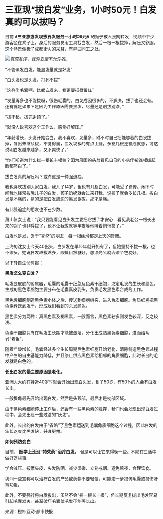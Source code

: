 # 三亚现“拔白发”业务，1小时50元！白发真的可以拔吗？

日前 **#三亚旅游发现拔白发服务一小时50元#**
的贴子被人民网转发，视频中不少游客坐在凳子上，身后的服务员用工具找白发，然后一根一根拔掉，解压又舒服。这个场景像极了成都街头的采耳，有异曲同工之处。

![](https://inews.gtimg.com/newsapp_bt/0/15661976460/1000)_有网友评，我的发量不允许呀。_

“不管黑发白发，能显发量就是好发”

“白头发也是头发，打死不拔”

“这样伤毛囊啊，比起白发来，我更要把根留住”

“发量再多也不能拔呀，很伤毛囊的。白发成因很多的，不解决，拔了也还会有。还有就是如果不是因为工作原因需要黑发，尽量还是别拔别染。”

“拔不起，拔完谢顶了。”

“就没人说喜欢这个工作么，感觉好解压。”

“年龄增长，头发开始变白，我不喜欢，发量多，时不时自己把能够着的白发拔掉，冒出来继续拔，不觉得痛，但发现拔的有点上瘾，多拔几根还有成就感，可这说明白发越来越多，又不爽快了。”

“你们知道为什么拔一根长十根嘛？因为周围的头发看见自己的小伙伴被连根拔起脸都吓白了。”

拔白发真的解压吗？或许这是一种强迫症。

我也喜欢拔别人家白发，我儿子14岁，但也有几根白发，可能受了遗传。闲下时间我也经常拔我儿子的白发，孩子奶奶就会过来打我，说拔了就会多长几根。拔白发是不痛的，痛的是把白发周边的黑发误拔，那才是痛。

有此强迫症的朋友也不在少数。

萧山陈女士说：“我只要能看见白头发主要把它拔了才安心，看见我老公一根长出来的胡子也非得拔了，他不让我拔就等半夜等他睡着悄悄拔了。”

白发也是发，对于“秃然”的朋友，每一根丝滑都是上天的馈赠。

上海的沈女士今天40出头，白头发在早10年就开始有了，但她坚持不拔一根，也不染头，她说白发越拔越多，顺其自然就好，想漂亮么就去染个色就好。

以下转自生命时报：

**黑发怎么变白发？**

毛发是皮肤的附属器，毛囊的毛囊干细胞及色素干细胞，决定毛发的生长和颜色。生成的黑色素细胞主要分布在毛囊真皮乳头，负责毛发黑色素合成的工作。

黑色素细胞制造黑色素小体之后，传送到细胞树突，进入角质细胞。角质细胞把黑色素传送到发干，形成我们看到的头发颜色。

黑色素分为两种：真黑色素及褐黑素，一般而言，黑色素较多则发色较深，反之较浅。

色素干细胞只有在毛发生长期才能被激活，分化出成熟黑色素细胞，进而给毛发“着色”。

随着年龄增长，毛囊经过多个生长周期后色素细胞开始老化，清除制造黑色素过程中产生的自由基能力降低，并且停止供应黑色素给相邻的角质细胞，此时长出的毛发就是白色的。

**长出白发的最主要原因是老化。**

亚洲人大约在接近40岁时就会开始出现白头发，到了50岁，有50%的人会有白发长出。

一般鬓角最先开始出现白发，然后是头顶部，最后才是枕部区域。

由于黑色素细胞停止工作后，还会有一些黑色素的残存，我们也会发现出现白发过程中，会先出现一些过渡的“灰发”。

此外，长出的白发由于“省略”了黑色素运送到毛囊角质细胞这个过程，因此白发的生长速度比黑发快，并且更粗。

**如何预防变白**

目前， **医学上还没“特效药”治疗白发，** 但是可以让它来得晚一些。不妨在生活中做好这些事:

学会减压、按摩头皮、头发防晒、减少烫染、立刻戒烟、避免熬夜、合理饮食。

坊间一些宣称可以治疗白发的产品或药物不要轻信，可能进一步损伤毛囊或损伤肝肾功能。

此外，不要强行将白发拔出，虽然不会“拔一根长十根”，但长期反复拔出毛发容易引起毛囊发炎，甚至破坏毛囊使毛发不能再长出。

来源：橙柿互动·都市快报

